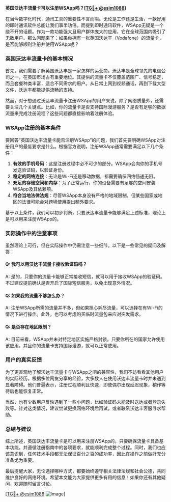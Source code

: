**英国沃达丰流量卡可以注册WSApp吗？[[TG💪+ @esim1088](https://t.me/s/esim1088)]**

在当今数字化时代，通讯工具的重要性不言而喻。无论是工作还是生活，一款好用的即时通讯软件总能让我们事半功倍。而提到即时通讯软件，WSApp无疑是一个绕不开的话题。作为一款功能强大且用户群体庞大的应用，它在全球范围内吸引了无数用户。那么问题来了：如果你拥有一张英国沃达丰（Vodafone）的流量卡，是否能够顺利注册并使用WSApp呢？

### 英国沃达丰流量卡的基本情况

首先，我们需要了解英国沃达丰是一家怎样的运营商。沃达丰是全球领先的电信公司之一，在英国市场占有重要地位。其提供的流量卡不仅覆盖范围广、信号稳定，而且套餐种类丰富，适合不同需求的用户。从日常上网到视频通话，再到下载大型文件，沃达丰都能提供流畅的支持。

然而，对于想通过沃达丰流量卡注册WSApp的用户来说，除了网络质量外，还需要关注几个关键点。比如，你的流量卡是否支持国际漫游服务？是否有足够的数据流量来完成注册流程？这些问题都直接影响着注册体验。

### WSApp注册的基本条件

要回答“英国沃达丰流量卡能否注册WSApp”的问题，我们首先要明确WSApp对注册用户的最低要求是什么。根据官方说明，注册WSApp通常需要满足以下几个条件：

1. **有效的手机号码**：这是注册过程中必不可少的部分。WSApp会向你的手机号发送验证码，以验证身份。
2. **稳定的网络连接**：无论是Wi-Fi还是移动数据，都需要确保网络畅通无阻。
3. **充足的存储空间和内存**：为了正常运行，你的设备需要有足够的空间安装WSApp及其依赖项。
4. **符合当地法律法规**：尽管WSApp本身没有严格的地域限制，但某些国家或地区的法律可能会对跨境使用提出额外要求。

基于以上条件，我们可以初步判断，只要沃达丰流量卡能够满足上述标准，理论上是可以用来注册WSApp的。

### 实际操作中的注意事项

虽然理论上可行，但在实际操作中仍需注意一些细节。以下是一些常见的疑问及解答：

#### Q: 我可以用沃达丰流量卡接收验证码吗？
A: 是的，只要你的流量卡能够正常接收短信，就可以用于接收WSApp的验证码。不过建议提前确认是否开启了国际短信服务，以免出现意外情况。

#### Q: 如果我的流量不够怎么办？
A: 注册WSApp所需的流量并不多，但如果担心耗尽流量，可以选择在有Wi-Fi的情况下进行操作。此外，也可以考虑购买临时流量包来应对突发需求。

#### Q: 是否存在地区限制？
A: 目前来看，WSApp并未对特定地区实施严格封锁。只要你所在的国家允许使用该应用，并且你的流量卡支持国际漫游，就可以正常使用。

### 用户的真实反馈

为了更直观地了解沃达丰流量卡与WSApp之间的兼容性，我们不妨看看其他用户的实际经历。根据多位网友分享的经验，大多数人在使用沃达丰流量卡时并未遇到显著障碍。他们普遍表示，注册过程顺利且快速，即使偶尔出现延迟现象，稍作等待后也能恢复正常。

当然，也有少数用户反映遇到了一些小问题，比如验证码未能及时送达或者登录失败等。针对这类情况，建议尝试更换网络环境后再试，或者联系沃达丰客服寻求帮助。

### 总结与建议

综上所述，英国沃达丰流量卡是可以用来注册WSApp的。只要确保流量卡具备基本功能，并遵循注册指南中的各项要求，就能顺利完成整个过程。同时，我们也应该意识到，任何技术手段都无法保证百分之百的成功率，因此在操作之前做好充分准备尤为重要。

最后提醒大家，无论选择哪种方式，都要始终遵守相关法律法规和社会公德，共同维护良好的网络环境。希望本文能为大家提供更多有用的信息！如果你还有其他疑问，欢迎随时留言讨论。

[[TG💪+ @esim1088](https://t.me/s/esim1088) ![Image](https://i.postimg.cc/4NQfJmqS/Snipaste-2025-05-13-00-14-12.png)]